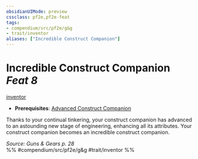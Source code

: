 ```yaml
---
obsidianUIMode: preview
cssclass: pf2e,pf2e-feat
tags:
- compendium/src/pf2e/g&g
- trait/inventor
aliases: ["Incredible Construct Companion"]
---
```

# Incredible Construct Companion  *Feat 8*  
[inventor](/rules/traits/inventor-g-g.md)  

- **Prerequisites**: [Advanced Construct Companion](/compendium/feats/advanced-construct-companion-g-g.md)

Thanks to your continual tinkering, your construct companion has advanced to an astounding new stage of engineering, enhancing all its attributes. Your construct companion becomes an incredible construct companion.

*Source: Guns & Gears p. 28*  
%% #compendium/src/pf2e/g&g #trait/inventor %%